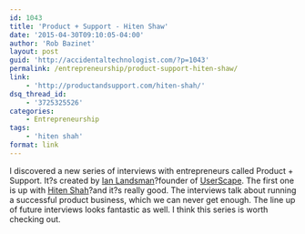 ```yaml
---
id: 1043
title: 'Product + Support - Hiten Shaw'
date: '2015-04-30T09:10:05-04:00'
author: 'Rob Bazinet'
layout: post
guid: 'http://accidentaltechnologist.com/?p=1043'
permalink: /entrepreneurship/product-support-hiten-shaw/
link:
    - 'http://productandsupport.com/hiten-shah/'
dsq_thread_id:
    - '3725325526'
categories:
    - Entrepreneurship
tags:
    - 'hiten shah'
format: link
---
```


I discovered a new series of interviews with entrepreneurs called Product + Support. It?s created by [Ian Landsman](http://ianlandsman.com/)?founder of [UserScape](http://userscape.com/). The first one is up with [Hiten Shah](http://productandsupport.com/hiten-shah/)?and it?s really good. The interviews talk about running a successful product business, which we can never get enough. The line up of future interviews looks fantastic as well. I think this series is worth checking out.
